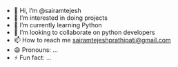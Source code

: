 - 👋 Hi, I’m @sairamtejesh
- 👀 I’m interested in doing projects
- 🌱 I’m currently learning Python
- 💞️ I’m looking to collaborate on python developers
- 📫 How to reach me sairamtejeshprathipati@gmail.com
- 😄 Pronouns: ...
- ⚡ Fun fact: ...

<!---
sairamtejesh/sairamtejesh is a ✨ special ✨ repository because its `README.md` (this file) appears on your GitHub profile.
You can click the Preview link to take a look at your changes.
--->
